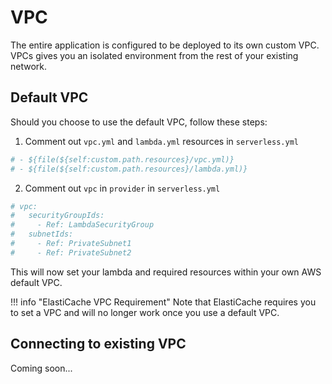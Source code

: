 # VPC

The entire application is configured to be deployed to its own custom VPC. VPCs gives you an isolated environment from the rest of your existing network.

## Default VPC

Should you choose to use the default VPC, follow these steps:

1. Comment out `vpc.yml` and `lambda.yml` resources in `serverless.yml`

```yaml
# - ${file(${self:custom.path.resources}/vpc.yml)}
# - ${file(${self:custom.path.resources}/lambda.yml)}
```

2. Comment out `vpc` in `provider` in `serverless.yml`

```yaml
# vpc:
#   securityGroupIds:
#     - Ref: LambdaSecurityGroup
#   subnetIds:
#     - Ref: PrivateSubnet1
#     - Ref: PrivateSubnet2
```

This will now set your lambda and required resources within your own AWS default VPC.

!!! info "ElastiCache VPC Requirement"
    Note that ElastiCache requires you to set a VPC and will no longer work once you use a default VPC.

## Connecting to existing VPC

Coming soon...

